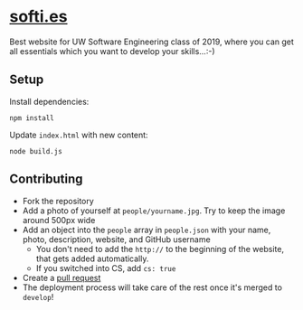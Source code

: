 # [softi.es](http://softi.es)
Best website for UW Software Engineering class of 2019, where you can get all essentials which you want to develop your skills...:-)

## Setup
Install dependencies:
```
npm install
```

Update `index.html` with new content:
```
node build.js
```

## Contributing
- Fork the repository
- Add a photo of yourself at `people/yourname.jpg`. Try to keep the image around 500px wide
- Add an object into the `people` array in `people.json` with your name, photo, description, website, and GitHub username
  - You don't need to add the `http://` to the beginning of the website, that gets added automatically.
  - If you switched into CS, add `cs: true`
- Create a <a href="https://github.com/icechen1/softi.es/compare">pull request</a>
- The deployment process will take care of the rest once it's merged to `develop`!

